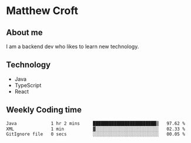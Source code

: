 # Matthew Croft

## About me
I am a backend dev who likes to learn new technology. 

## Technology
- Java
- TypeScript
- React

## Weekly Coding time
<!--START_SECTION:waka-->

```txt
Java             1 hr 2 mins     ████████████████████████▒   97.62 %
XML              1 min           ▓░░░░░░░░░░░░░░░░░░░░░░░░   02.33 %
GitIgnore file   0 secs          ░░░░░░░░░░░░░░░░░░░░░░░░░   00.05 %
```

<!--END_SECTION:waka-->
